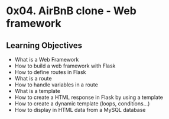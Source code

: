 # 0x04. AirBnB clone - Web framework
## Learning Objectives
* What is a Web Framework
* How to build a web framework with Flask
* How to define routes in Flask 
* What is a route
* How to handle variables in a route
* What is a template
* How to create a HTML response in Flask by using a template
* How to create a dynamic template (loops, conditions…)
* How to display in HTML data from a MySQL database
